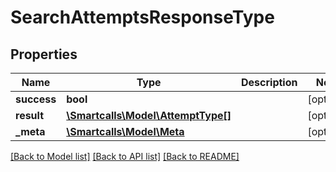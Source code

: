 # SearchAttemptsResponseType

## Properties
Name | Type | Description | Notes
------------ | ------------- | ------------- | -------------
**success** | **bool** |  | [optional] 
**result** | [**\Smartcalls\Model\AttemptType[]**](AttemptType.md) |  | [optional] 
**_meta** | [**\Smartcalls\Model\Meta**](Meta.md) |  | [optional] 

[[Back to Model list]](../../README.md#documentation-for-models) [[Back to API list]](../../README.md#documentation-for-api-endpoints) [[Back to README]](../../README.md)

